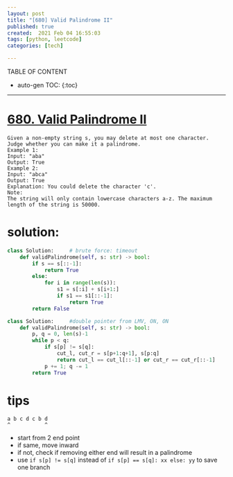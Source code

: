 ```yaml
---
layout: post
title: "[680] Valid Palindrome II"
published: true
created:  2021 Feb 04 16:55:03
tags: [python, leetcode]
categories: [tech]

---
```


TABLE OF CONTENT

* auto-gen TOC:
{:toc}

- - -

# [680. Valid Palindrome II](https://leetcode.com/problems/valid-palindrome-ii/)

    Given a non-empty string s, you may delete at most one character. Judge whether you can make it a palindrome.
    Example 1:
    Input: "aba"
    Output: True
    Example 2:
    Input: "abca"
    Output: True
    Explanation: You could delete the character 'c'.
    Note:
    The string will only contain lowercase characters a-z. The maximum length of the string is 50000.

# solution:

```python
class Solution:     # brute force: timeout
    def validPalindrome(self, s: str) -> bool:
        if s == s[::-1]:
            return True
        else:
            for i in range(len(s)):
                s1 = s[:i] + s[i+1:]
                if s1 == s1[::-1]:
                    return True
        return False

class Solution:     #double pointer from LMV, ON, ON
    def validPalindrome(self, s: str) -> bool:
        p, q = 0, len(s)-1
        while p < q:
            if s[p] != s[q]:
                cut_l, cut_r = s[p+1:q+1], s[p:q]
                return cut_l == cut_l[::-1] or cut_r == cut_r[::-1]
            p += 1; q -= 1
        return True
```

# tips

    a b c d c b d
    ^           ^

* start from 2 end point
* if same, move inward
* if not, check if removing either end will result in a palindrome
* use `if s[p] != s[q]` instead of `if s[p] == s[q]: xx else: yy` to save one branch



